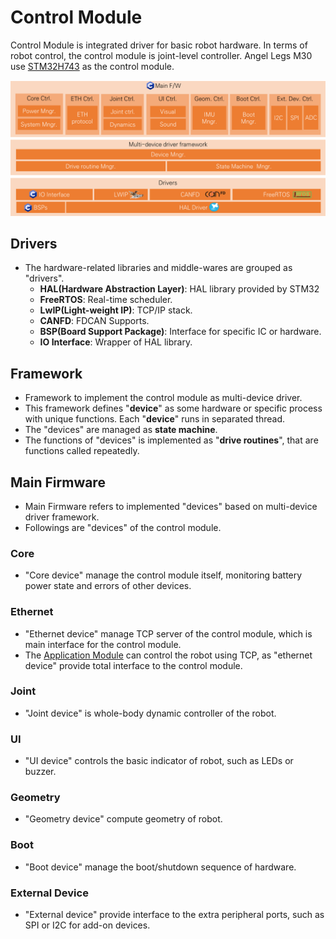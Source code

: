 # Control Module

Control Module is integrated driver for basic robot hardware. In terms of robot control, the control module is joint-level controller. Angel Legs M30 use [STM32H743](https://www.st.com/en/microcontrollers-microprocessors/stm32h743-753.html) as the control module.

![Control Module Architecture](<../../.gitbook/assets/image (6).png>)

## Drivers

* The hardware-related libraries and middle-wares are grouped as "drivers".
  * **HAL(Hardware Abstraction Layer)**: HAL library provided by STM32
  * **FreeRTOS**: Real-time scheduler.
  * **LwIP(Light-weight IP)**: TCP/IP stack.
  * **CANFD**: FDCAN Supports.
  * **BSP(Board Support Package)**: Interface for specific IC or hardware.
  * **IO Interface**: Wrapper of HAL library.

## Framework

* Framework to implement the control module as multi-device driver.
* This framework defines "**device**" as some hardware or specific process with unique functions. Each "**device**" runs in separated thread.
* The "devices" are managed as **state machine**.
* The functions of "devices" is implemented as "**drive routines**", that are functions called repeatedly.

## Main Firmware

* Main Firmware refers to implemented "devices" based on multi-device driver framework.
* Followings are "devices" of the control module.

### Core

* "Core device" manage the control module itself, monitoring battery power state and errors of other devices.

### Ethernet

* "Ethernet device" manage TCP server of the control module, which is main interface for the control module.
* The [Application Module](application-module.md) can control the robot using TCP, as "ethernet device" provide total interface to the  control module.

### Joint

* "Joint device" is whole-body dynamic controller of the robot.

### UI

* "UI device" controls the basic indicator of robot, such as LEDs or buzzer.

### Geometry

* "Geometry device" compute geometry of robot.

### Boot

* "Boot device" manage the boot/shutdown sequence of hardware.

### External Device

* "External device" provide interface to the extra peripheral ports, such as SPI or I2C for add-on devices.



##
